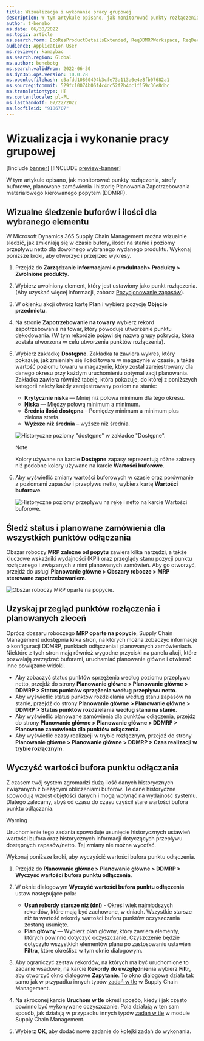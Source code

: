 ```yaml
---
title: Wizualizacja i wykonanie pracy grupowej
description: W tym artykule opisano, jak monitorować punkty rozłączenia, strefy buforowe, planowane zamówienia i historię Planowania Zapotrzebowania materiałowego kierowanego popytem (DDMRP).
author: t-benebo
ms.date: 06/30/2022
ms.topic: article
ms.search.form: EcoResProductDetailsExtended, ReqDDMRPWorkspace, ReqDecouplingPointsStatusByNetFlow, ReqDecouplingPointStatusByOnHand, ReqPlannedOrderForm, ReqItemDecoupledLeadTime
audience: Application User
ms.reviewer: kamaybac
ms.search.region: Global
ms.author: benebotg
ms.search.validFrom: 2022-06-30
ms.dyn365.ops.version: 10.0.28
ms.openlocfilehash: e3afdd10860494b3cfe73a113a0e4e8fb07682a1
ms.sourcegitcommit: 529fc10074b06f4c4dc52f2b4dc1f159c36e8dbc
ms.translationtype: HT
ms.contentlocale: pl-PL
ms.lasthandoff: 07/22/2022
ms.locfileid: "9186707"
---
```

# <a name="visual-and-collaborative-execution"></a>Wizualizacja i wykonanie pracy grupowej

[!include [banner](../../includes/banner.md)]
[!INCLUDE [preview-banner](../../includes/preview-banner.md)]

W tym artykule opisano, jak monitorować punkty rozłączenia, strefy buforowe, planowane zamówienia i historię Planowania Zapotrzebowania materiałowego kierowanego popytem (DDMRP).

## <a name="visually-track-buffers-and-quantities-for-a-selected-item"></a>Wizualne śledzenie buforów i ilości dla wybranego elementu

W Microsoft Dynamics 365 Supply Chain Management można wizualnie śledzić, jak zmieniają się w czasie bufory, ilości na stanie i poziomy przepływu netto dla dowolnego wybranego wydanego produktu. Wykonaj poniższe kroki, aby otworzyć i przejrzeć wykresy.

1. Przejdź do **Zarządzanie informacjami o produktach\> Produkty \> Zwolnione produkty**.
1. Wybierz uwolniony element, który jest ustawiony jako punkt rozłączenia. (Aby uzyskać więcej informacji, zobacz [Pozycjonowanie zapasów](ddmrp-inventory-positioning.md)).
1. W okienku akcji otwórz kartę **Plan** i wybierz pozycję **Objęcie przedmiotu**.
1. Na stronie **Zapotrzebowanie na towary** wybierz rekord zapotrzebowania na towar, który powoduje utworzenie punktu dekodowania. (W tym rekordzie pojawi się nazwa grupy pokrycia, która została utworzona w celu utworzenia punktów rozłączenia).
1. Wybierz zakładkę **Dostępne**. Zakładka ta zawiera wykres, który pokazuje, jak zmieniały się ilości towaru w magazynie w czasie, a także wartość poziomu towaru w magazynie, który został zarejestrowany dla danego okresu przy każdym uruchomieniu optymalizacji planowania. Zakładka zawiera również tabelę, która pokazuje, do której z poniższych kategorii należy każdy zarejestrowany poziom na stanie:

    - **Krytycznie niska** — Mniej niż połowa minimum dla tego okresu.
    - **Niska** — Między połową minimum a minimum.
    - **Średnia ilość dostępna** – Pomiędzy minimum a minimum plus zielona strefa.
    - **Wyższe niż średnia** – wyższe niż średnia.

    ![Historyczne poziomy "dostępne" w zakładce "Dostępne".](media/ddmrp-on-hand-graph.png "Historyczne poziomy &quot;dostępne&quot; w zakładce &quot;Dostępne&quot;")

    > [!NOTE]
    > Kolory używane na karcie **Dostępne** zapasy reprezentują różne zakresy niż podobne kolory używane na karcie **Wartości buforowe**.

1. Aby wyświetlić zmiany wartości buforowych w czasie oraz porównanie z poziomami zapasów i przepływu netto, wybierz kartę **Wartości buforowe**.

    ![Historyczne poziomy przepływu na rękę i netto na karcie Wartości buforowe.](media/ddmrp-buffer-values-graph.png "Historyczne poziomy przepływu na rękę i netto na karcie Wartości buforowe")

## <a name="track-the-status-and-planned-orders-for-all-decoupling-points"></a>Śledź status i planowane zamówienia dla wszystkich punktów odłączania

Obszar roboczy **MRP zależne od popytu** zawiera kilka narzędzi, a także kluczowe wskaźniki wydajności (KPI) oraz przeglądy stanu pozycji punktu rozłącznego i związanych z nimi planowanych zamówień. Aby go otworzyć, przejdź do usługi **Planowanie główne \> Obszary robocze \> MRP sterowane zapotrzebowaniem**.

![Obszar roboczy MRP oparte na popycie.](media/ddmrp-workspace.png "Obszar roboczy MRP oparte na popycie")

## <a name="get-overviews-of-decoupling-points-and-planned-orders"></a>Uzyskaj przegląd punktów rozłączenia i planowanych zleceń

Oprócz obszaru roboczego **MRP oparte na popycie**, Supply Chain Management udostępnia kilka stron, na których można zobaczyć informacje o konfiguracji DDMRP, punktach odłączenia i planowanych zamówieniach. Niektóre z tych stron mają również wygodne przyciski na panelu akcji, które pozwalają zarządzać buforami, uruchamiać planowanie główne i otwierać inne powiązane widoki.

- Aby zobaczyć status punktów sprzężenia według poziomu przepływu netto, przejdź do strony **Planowanie główne \> Planowanie główne \> DDMRP \> Status punktów sprzężenia według przepływu netto**.
- Aby wyświetlić status punktów rozdzielania według stanu zapasów na stanie, przejdź do strony **Planowanie główne \> Planowanie główne \> DDMRP \> Status punktów rozdzielania według stanu na stanie**.
- Aby wyświetlić planowane zamówienia dla punktów odłączenia, przejdź do strony **Planowanie główne \> Planowanie główne \> DDMRP \> Planowane zamówienia dla punktów odłączenia**.
- Aby wyświetlić czasy realizacji w trybie rozłącznym, przejdź do strony **Planowanie główne \> Planowanie główne \> DDMRP \> Czas realizacji w trybie rozłącznym**.

## <a name="clean-up-decoupling-point-buffer-values"></a>Wyczyść wartości bufora punktu odłączania

Z czasem twój system zgromadzi dużą ilość danych historycznych związanych z bieżącymi obliczeniami buforów. Te dane historyczne spowodują wzrost objętości danych i mogą wpłynąć na wydajność systemu. Dlatego zalecamy, abyś od czasu do czasu czyścił stare wartości bufora punktu odłączania.

> [!WARNING]
> Uruchomienie tego zadania spowoduje usunięcie historycznych ustawień wartości bufora oraz historycznych informacji dotyczących przepływu dostępnych zapasów/netto. Tej zmiany nie można wycofać.

Wykonaj poniższe kroki, aby wyczyścić wartości bufora punktu odłączenia.

1. Przejdź do **Planowanie główne \> Planowanie główne \> DDMRP \> Wyczyść wartości bufora punktu odłączenia**.
1. W oknie dialogowym **Wyczyść wartości bufora punktu odłączenia** ustaw następujące pola:

    - **Usuń rekordy starsze niż (dni)** - Określ wiek najmłodszych rekordów, które mają być zachowane, w dniach. Wszystkie starsze niż ta wartość rekordy wartości buforu punktów oczyszczania zostaną usunięte.
    - **Plan główny** — Wybierz plan główny, który zawiera elementy, których powinno dotyczyć oczyszczanie. Czyszczenie będzie dotyczyło wszystkich elementów planu po zastosowaniu ustawień **Filtra**, które określisz w tym oknie dialogowym.

1. Aby ograniczyć zestaw rekordów, na których ma być uruchomione to zadanie wsadowe, na karcie **Rekordy do uwzględnienia** wybierz **Filtr**, aby otworzyć okno dialogowe **Zapytanie**. To okno dialogowe działa tak samo jak w przypadku innych typów [zadań w tle](../../../fin-ops-core/dev-itpro/sysadmin/batch-processing-overview.md) w Supply Chain Management.
1. Na skróconej karcie **Uruchom w tle** określ sposób, kiedy i jak często powinno być wykonywane oczyszczanie. Pola działają w ten sam sposób, jak działają w przypadku innych typów [zadań w tle](../../../fin-ops-core/dev-itpro/sysadmin/batch-processing-overview.md) w module Supply Chain Management.
1. Wybierz **OK**, aby dodać nowe zadanie do kolejki zadań do wykonania.
